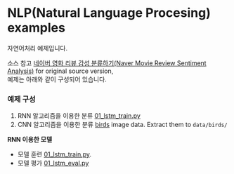 # NLP(Natural Language Procesing) examples

자연어처리 예제입니다.

소스 참고 [네이버 영화 리뷰 감성 분류하기(Naver Movie Review Sentiment Analysis)](https://wikidocs.net/44249) for original source version, <br>
예제는 아래와 같이 구성되어 있습니다.

### 예제 구성
1. RNN 알고리즘을 이용한 분류 [01_lstm_train.py](https://github.com/rightlit/nlp/blob/main/examples/01_lstm_train.py)
2. CNN 알고리즘을 이용한 분류 [birds](http://www.vision.caltech.edu/visipedia/CUB-200-2011.html) image data. Extract them to `data/birds/`

**RNN 이용한 모델**
- 모델 훈련 [01_lstm_train.py](https://github.com/rightlit/nlp/blob/main/examples/01_lstm_train.py).
- 모델 평가 [01_lstm_eval.py](https://github.com/rightlit/nlp/blob/main/examples/01_lstm_eval.py)
